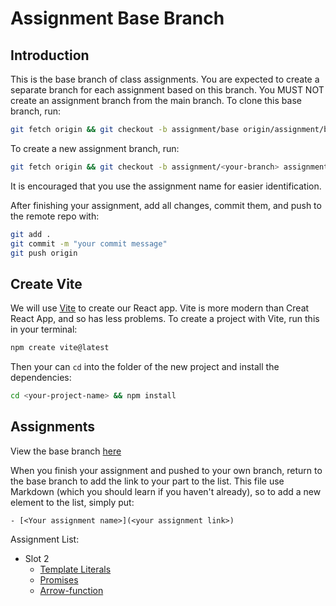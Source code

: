 # Assignment Base Branch

## Introduction

This is the base branch of class assignments. You are expected to create a
separate branch for each assignment based on this branch. You MUST NOT create an
assignment branch from the main branch. To clone this base branch, run:

```sh
git fetch origin && git checkout -b assignment/base origin/assignment/base
```

To create a new assignment branch, run:

```sh
git fetch origin && git checkout -b assignment/<your-branch> assignment/base
```

It is encouraged that you use the assignment name for easier identification.

After finishing your assignment, add all changes, commit them,
and push to the remote repo with:

```sh
git add .
git commit -m "your commit message"
git push origin
```

## Create Vite

We will use [Vite](https://vite.dev/guide/) to create our React app.
Vite is more modern than Creat React App, and so has less problems.
To create a project with Vite, run this in your terminal:

```sh
npm create vite@latest
```

Then your can `cd` into the folder of the new project and install
the dependencies:

```sh
cd <your-project-name> && npm install
```

## Assignments

View the base branch [here](https://github.com/nananguyen15/FA25_FER202_GROUP_5/tree/assignment/base)

When you finish your assignment and pushed to your own branch, return to the
base branch to add the link to your part to the list. This file use Markdown
(which you should learn if you haven't already), so to add a new element to
the list, simply put:

```
- [<Your assignment name>](<your assignment link>)
```

Assignment List:
- Slot 2
  - [Template Literals](https://github.com/nananguyen15/FA25_FER202_GROUP_5/tree/assignment/template-literails)
  - [Promises](https://github.com/nananguyen15/FA25_FER202_GROUP_5/tree/assignment/promises)
  - [Arrow-function](https://github.com/nananguyen15/FA25_FER202_GROUP_5/tree/assignment/arrow-function)
